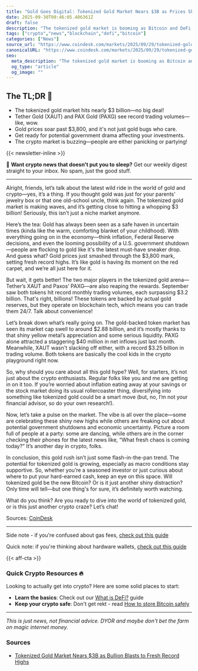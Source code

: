 ```yaml
---
title: "Gold Goes Digital: Tokenized Gold Market Nears $3B as Prices Skyrocket"
date: 2025-09-30T00:46:05.406361Z
draft: false
description: "The tokenized gold market is booming as Bitcoin and DeFi trends thrive. Gold-backed tokens surge amid market chaos. Here's why it matters."
tags: ["crypto","news","blockchain","defi","bitcoin"]
categories: ["News"]
source_url: "https://www.coindesk.com/markets/2025/09/29/tokenized-gold-market-nears-usd3b-as-bullion-blasts-to-fresh-record-highs"
canonicalURL: "https://www.coindesk.com/markets/2025/09/29/tokenized-gold-market-nears-usd3b-as-bullion-blasts-to-fresh-record-highs"
seo:
  meta_description: "The tokenized gold market is booming as Bitcoin and DeFi trends thrive. Gold-backed tokens surge amid market chaos. Here's why it matters."
  og_type: "article"
  og_image: ""
---
```


## The TL;DR 📝

- The tokenized gold market hits nearly $3 billion—no big deal!
- Tether Gold (XAUT) and PAX Gold (PAXG) see record trading volumes—like, wow.
- Gold prices soar past $3,800, and it's not just gold bugs who care.
- Get ready for potential government drama affecting your investments.
- The crypto market is buzzing—people are either panicking or partying!

{{< newsletter-inline >}}

📧 **Want crypto news that doesn't put you to sleep?** Get our weekly digest straight to your inbox. No spam, just the good stuff.

---

Alright, friends, let’s talk about the latest wild ride in the world of gold and crypto—yes, it’s a thing. If you thought gold was just for your parents’ jewelry box or that one old-school uncle, think again. The tokenized gold market is making waves, and it’s getting close to hitting a whopping $3 billion! Seriously, this isn’t just a niche market anymore.

Here’s the tea: Gold has always been seen as a safe haven in uncertain times (kinda like the warm, comforting blanket of your childhood). With everything going on in the economy—think inflation, Federal Reserve decisions, and even the looming possibility of a U.S. government shutdown—people are flocking to gold like it's the latest must-have sneaker drop. And guess what? Gold prices just smashed through the $3,800 mark, setting fresh record highs. It’s like gold is having its moment on the red carpet, and we’re all just here for it.

But wait, it gets better! The two major players in the tokenized gold arena—Tether’s XAUT and Paxos’ PAXG—are also reaping the rewards. September saw both tokens hit record monthly trading volumes, each surpassing $3.2 billion. That's right, billions! These tokens are backed by actual gold reserves, but they operate on blockchain tech, which means you can trade them 24/7. Talk about convenience! 

Let’s break down what’s really going on. The gold-backed token market has seen its market cap swell to around $2.88 billion, and it’s mostly thanks to that shiny yellow metal’s appreciation and some serious liquidity. PAXG alone attracted a staggering $40 million in net inflows just last month. Meanwhile, XAUT wasn't slacking off either, with a record $3.25 billion in trading volume. Both tokens are basically the cool kids in the crypto playground right now. 

So, why should you care about all this gold hype? Well, for starters, it’s not just about the crypto enthusiasts. Regular folks like you and me are getting in on it too. If you’re worried about inflation eating away at your savings or the stock market doing its usual rollercoaster thing, diversifying into something like tokenized gold could be a smart move (but, no, I’m not your financial advisor, so do your own research!). 

Now, let’s take a pulse on the market. The vibe is all over the place—some are celebrating these shiny new highs while others are freaking out about potential government shutdowns and economic uncertainty. Picture a room full of people at a party: some are dancing, while others are in the corner checking their phones for the latest news like, “What fresh chaos is coming today?” It’s another day in crypto, folks. 

In conclusion, this gold rush isn’t just some flash-in-the-pan trend. The potential for tokenized gold is growing, especially as macro conditions stay supportive. So, whether you’re a seasoned investor or just curious about where to put your hard-earned cash, keep an eye on this space. Will tokenized gold be the new Bitcoin? Or is it just another shiny distraction? Only time will tell—but one thing's for sure, it’s definitely worth watching.

What do you think? Are you ready to dive into the world of tokenized gold, or is this just another crypto craze? Let’s chat!

Sources: [CoinDesk](https://www.coindesk.com/markets/2025/09/29/tokenized-gold-market-nears-usd3b-as-bullion-blasts-to-fresh-record-highs)

---

Side note - if you're confused about gas fees, [check out this guide](/pages/ethereum-gas-fees-guide/)

Quick note: if you're thinking about hardware wallets, [check out this guide](/pages/best-hardware-wallets/)

{{< aff-cta >}}

### Quick Crypto Resources 🔥

Looking to actually get into crypto? Here are some solid places to start:
- **Learn the basics**: Check out our [What is DeFi?](/pages/what-is-defi/) guide
- **Keep your crypto safe**: Don't get rekt - read [How to store Bitcoin safely](/pages/how-to-store-bitcoin-safely/)


---

_This is just news, not financial advice. DYOR and maybe don't bet the farm on magic internet money._

### Sources
- [Tokenized Gold Market Nears $3B as Bullion Blasts to Fresh Record Highs](https://www.coindesk.com/markets/2025/09/29/tokenized-gold-market-nears-usd3b-as-bullion-blasts-to-fresh-record-highs)

